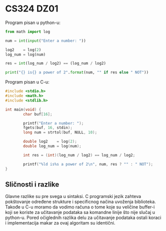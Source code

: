 # CS324 DZ01

Program pisan u python-u:

```python
from math import log

num = int(input("Enter a number: "))

log2    = log(2)
log_num = log(num)

res = int(log_num / log2) == (log_num / log2)

print("{} is{} a power of 2".format(num, "" if res else " NOT"))

```

Program pisan u C-u:

```c
#include <stdio.h>
#include <math.h>
#include <stdlib.h>

int main(void) {
        char buf[16];

        printf("Enter a number: ");
        fgets(buf, 16, stdin);
        long num = strtol(buf, NULL, 10);

        double log2    = log(2);
        double log_num = log(num);

        int res = (int)(log_num / log2) == log_num / log2;

        printf("%ld is%s a power of 2\n", num, res ? "" : " NOT");
}
```

## Sličnosti i razlike

Glavne razlike su pre svega u sintaksi. C programski jezik zahteva pokštovanje određene strukture i specificnog načina uvoženja biblioteka. Takođe u C-u moramo da vodimo
računa o tome koje su veličine buffer-i koji se koriste za učitavanje podataka sa komandne linije što nije slučaj u python-u. Pored očiglednih razlika delu za 
učitavanje podataka ostali koraci i implementacija makar za ovaj algoritam su identični.
